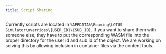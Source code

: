 ```yaml
---
title: Script Sharing
---
```


Currently scripts are located in `%APPDATA%\Roaming\LOTUS-Simulator\overrides\{USER_ID}\{SUB_ID}`.
If you want to share them with someone else, they have to put the corresponding WASM file into
the proper directory for the user id and sub id of the object. We are working on solving this
by allowing inclusion in container files via the content tools.

